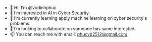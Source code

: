- 👋 Hi, I’m @vodinhphuc
- 👀 I’m interested in AI in Cyber Security.
- 🌱 I’m currently learning apply machine learning on cyber security's problems.
- 💞️ I’m looking to collaborate on someone has same interested.
- 📫 You can reach me with email: phucvd2512@gmail.com

<!---
vodinhphuc/vodinhphuc is a ✨ special ✨ repository because its `README.md` (this file) appears on your GitHub profile.
You can click the Preview link to take a look at your changes.
--->
